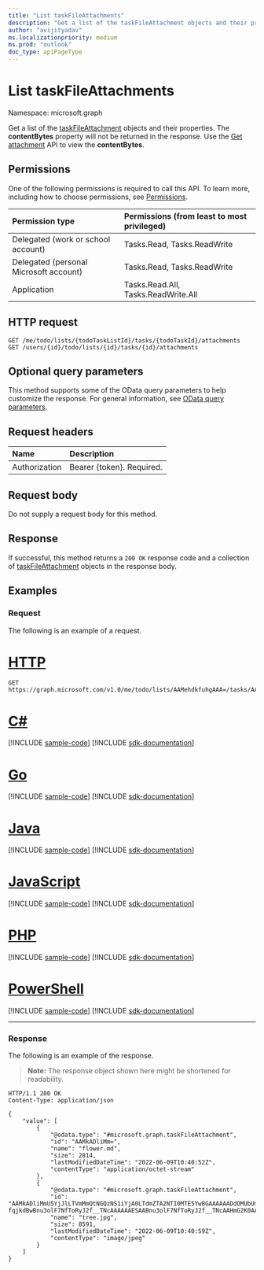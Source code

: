 ```yaml
---
title: "List taskFileAttachments"
description: "Get a list of the taskFileAttachment objects and their properties."
author: "avijityadav"
ms.localizationpriority: medium
ms.prod: "outlook"
doc_type: apiPageType
---
```


# List taskFileAttachments
Namespace: microsoft.graph

Get a list of the [taskFileAttachment](../resources/taskfileattachment.md) objects and their properties. The **contentBytes** property will not be returned in the response. Use the [Get attachment](../api/attachment-get.md) API to view the **contentBytes**.

## Permissions
One of the following permissions is required to call this API. To learn more, including how to choose permissions, see [Permissions](/graph/permissions-reference).

|Permission type|Permissions (from least to most privileged)|
|:---|:---|
|Delegated (work or school account)|Tasks.Read, Tasks.ReadWrite|
|Delegated (personal Microsoft account)|Tasks.Read, Tasks.ReadWrite|
|Application|Tasks.Read.All, Tasks.ReadWrite.All|

## HTTP request

<!-- {
  "blockType": "ignored"
}
-->
``` http
GET /me/todo/lists/{todoTaskListId}/tasks/{todoTaskId}/attachments
GET /users/{id}/todo/lists/{id}/tasks/{id}/attachments
```

## Optional query parameters
This method supports some of the OData query parameters to help customize the response. For general information, see [OData query parameters](/graph/query-parameters).

## Request headers
|Name|Description|
|:---|:---|
|Authorization|Bearer {token}. Required.|

## Request body
Do not supply a request body for this method.

## Response

If successful, this method returns a `200 OK` response code and a collection of [taskFileAttachment](../resources/taskfileattachment.md) objects in the response body.

## Examples

### Request
The following is an example of a request.

# [HTTP](#tab/http)
<!-- {
  "blockType": "request",
  "name": "list_taskfileattachment",
  "sampleKeys": ["AAMehdkfuhgAAA=", "AAMkAGUzY5QKjAAA="]
}
-->
``` http
GET https://graph.microsoft.com/v1.0/me/todo/lists/AAMehdkfuhgAAA=/tasks/AAMkAGUzY5QKjAAA=/attachments
```

# [C#](#tab/csharp)
[!INCLUDE [sample-code](../includes/snippets/csharp/list-taskfileattachment-csharp-snippets.md)]
[!INCLUDE [sdk-documentation](../includes/snippets/snippets-sdk-documentation-link.md)]

# [Go](#tab/go)
[!INCLUDE [sample-code](../includes/snippets/go/list-taskfileattachment-go-snippets.md)]
[!INCLUDE [sdk-documentation](../includes/snippets/snippets-sdk-documentation-link.md)]

# [Java](#tab/java)
[!INCLUDE [sample-code](../includes/snippets/java/list-taskfileattachment-java-snippets.md)]
[!INCLUDE [sdk-documentation](../includes/snippets/snippets-sdk-documentation-link.md)]

# [JavaScript](#tab/javascript)
[!INCLUDE [sample-code](../includes/snippets/javascript/list-taskfileattachment-javascript-snippets.md)]
[!INCLUDE [sdk-documentation](../includes/snippets/snippets-sdk-documentation-link.md)]

# [PHP](#tab/php)
[!INCLUDE [sample-code](../includes/snippets/php/list-taskfileattachment-php-snippets.md)]
[!INCLUDE [sdk-documentation](../includes/snippets/snippets-sdk-documentation-link.md)]

# [PowerShell](#tab/powershell)
[!INCLUDE [sample-code](../includes/snippets/powershell/list-taskfileattachment-powershell-snippets.md)]
[!INCLUDE [sdk-documentation](../includes/snippets/snippets-sdk-documentation-link.md)]

---

### Response
The following is an example of the response.
>**Note:** The response object shown here might be shortened for readability.
<!-- {
  "blockType": "response",
  "truncated": true,
  "@odata.type": "microsoft.graph.taskFileAttachment",
  "isCollection": true
}
-->
``` http
HTTP/1.1 200 OK
Content-Type: application/json

{
    "value": [
        {
            "@odata.type": "#microsoft.graph.taskFileAttachment",
            "id": "AAMkADliMm=",
            "name": "flower.md",
            "size": 2814,
            "lastModifiedDateTime": "2022-06-09T10:40:52Z",
            "contentType": "application/octet-stream"
        },
        {
            "@odata.type": "#microsoft.graph.taskFileAttachment",
            "id": "AAMkADliMmU5YjJlLTVmMmQtNGQzNS1iYjA0LTdmZTA2NTI0MTE5YwBGAAAAAADdOMUbUmCfTKa7OC-fqjkdBwBnu3olF7NfToRyJ2f__TNcAAAAAAESAABnu3olF7NfToRyJ2f__TNcAAHmG2K0AAABEgAQAFWmGvX71MhOrjRDhWM95yY=",
            "name": "tree.jpg",
            "size": 8591,
            "lastModifiedDateTime": "2022-06-09T10:40:59Z",
            "contentType": "image/jpeg"
        }
    ]
}
```
